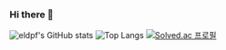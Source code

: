 ### Hi there 👋

<!--
**eldpf/eldpf** is a ✨ _special_ ✨ repository because its `README.md` (this file) appears on your GitHub profile.

Here are some ideas to get you started:

- 🔭 I’m currently working on ...
- 🌱 I’m currently learning ...
- 👯 I’m looking to collaborate on ...
- 🤔 I’m looking for help with ...
- 💬 Ask me about ...
- 📫 How to reach me: ...
- 😄 Pronouns: ...
- ⚡ Fun fact: ...
-->
![eldpf's GitHub stats](https://github-readme-stats.vercel.app/api?username=eldpf&show_icons=true&theme=dark)
![Top Langs](https://github-readme-stats.vercel.app/api/top-langs/?username=eldpf&layout=compact&theme=onedark)
[![Solved.ac 프로필](http://mazassumnida.wtf/api/v2/generate_badge?boj=eldpf)](https://solved.ac/eldpf)
